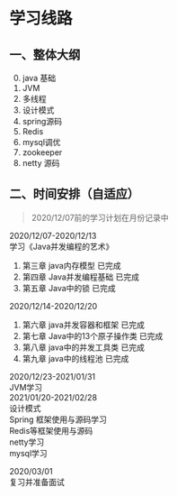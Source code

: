 # 学习线路
## 一、整体大纲
0. java 基础
1. JVM
2. 多线程
3. 设计模式
4. spring源码
5. Redis
6. mysql调优
7. zookeeper
8. netty 源码  

## 二、时间安排（自适应） 
> 2020/12/07前的学习计划在月份记录中   

2020/12/07-2020/12/13   
学习《Java并发编程的艺术》  
1. 第三章 java内存模型  已完成
2. 第四章 Java并发编程基础  已完成
3. 第五章 Java中的锁   已完成  

2020/12/14-2020/12/20  
1. 第六章 java并发容器和框架     已完成  
2. 第七章 Java中的13个原子操作类     已完成  
3. 第八章 java中的并发工具类     已完成  
4. 第九章 java中的线程池   已完成  
 
2020/12/23-2021/01/31  
JVM学习  
2021/01/20-2021/02/28  
设计模式  
Spring 框架使用与源码学习  
Redis等框架使用与源码  
netty学习  
mysql学习  

2020/03/01  
复习并准备面试  



